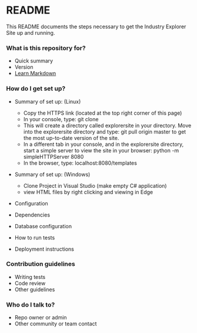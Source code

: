 # README #

This README documents the steps necessary to get the Industry Explorer Site  up and running.

### What is this repository for? ###

* Quick summary
* Version
* [Learn Markdown](https://bitbucket.org/tutorials/markdowndemo)

### How do I get set up? ###

* Summary of set up: (Linux)
    * Copy the HTTPS link (located at the top right corner of this page)
    * In your console, type: git clone <httpslink>
    * This will create a directory called explorersite in your directory. Move into the explorersite directory and type: git pull origin master to get the most up-to-date version of the site.
    * In a different tab in your console, and in the explorersite directory, start a simple server to view the site in your browser: python -m simpleHTTPServer 8080
    * In the browser, type: localhost:8080/templates

* Summary of set up: (Windows)
    * Clone Project in Visual Studio (make empty C# application)
    * view HTML files by right clicking and viewing in Edge

* Configuration
* Dependencies
* Database configuration
* How to run tests
* Deployment instructions

### Contribution guidelines ###

* Writing tests
* Code review
* Other guidelines

### Who do I talk to? ###

* Repo owner or admin
* Other community or team contact